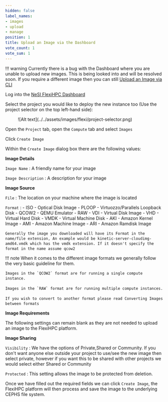 ```yaml
---
hidden: false
label_names:
- images
- upload
- manage
position: 1
title: Upload an Image via the Dashboard
vote_count: 1
vote_sum: 1
---
```


!!! warning
    Currently there is a bug with the Dashboard where you are unable to upload new images. This is being looked into and will be resolved soon. If you require a different image then you can still [Upload an Image via CLI](upload-an-image-via-cli.md)

Log into the [NeSI FlexiHPC Dashboard](https://dashboard.cloud.nesi.org.nz/)

Select the project you would like to deploy the new instance too (Use the project selector on the top left-hand side):

<figure markdown>
  ![Alt text](../../assets/images/flexi/project-selector.png)
</figure>

Open the `Project` tab, open the `Compute` tab and select `Images`

Click `Create Image`

Within the `Create Image` dialog box there are the following values:

**Image Details**

`Image Name`
:   A friendly name for your image

`Image Description`
:   A description for your image

**Image Source**

`File`
:   The location on your machine where the image is located

`Format`
:   - ISO - Optical Disk Image
    - PLOOP - Virtuozzo/Parallels Loopback Disk
    - QCOW2 - QEMU Emulator
    - RAW
    - VDI - Virtual Disk Image
    - VHD - Virtual Hard Disk
    - VMDK - Virtual Machine Disk
    - AKI - Amazon Kernel Image
    - AMI - Amazon Machine Image
    - ARI - Amazon Ramdisk Image

    Generally the image you downloaded will have its Format in the name/file extension, An example would be kinetic-server-cloudimg-amd64.vmdk which has the vmdk extension. If it doesn't specify the format in the name assume qcow2

!!! note
    When it comes to the different image formats we generally follow the very basic guideline for them.

    Images in the `QCOW2` format are for running a single compute instance.

    Images in the `RAW` format are for running multiple compute instances.

    If you wish to convert to another format please read Converting Images between formats

**Image Requirements**

The following settings can remain blank as they are not needed to upload an image to the FlexiHPC platform.

**Image Sharing**

`Visibility`
:   We have the options of Private,Shared or Community. If you don't want anyone else outside your project to use/see the new image then select private, however if you want this to be shared with other projects we would select either Shared or Community

`Protected`
:   This setting allows the image to be protected from deletion.

Once we have filled out the required fields we can click `Create Image`, the FlexiHPC platform will then process and save the image to the underlying CEPHS file system.